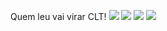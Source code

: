 Quem leu vai virar CLT!
![](https://media.tenor.com/PdFk4HeLUT4AAAAj/nerd.gif)
![](https://media.tenor.com/-3ag3mKxRxwAAAAM/mbappedance-kidmbappe.gif)
![](https://media.tenor.com/I3t80JZotKwAAAAj/jesus-trump.gif)
![](https://media.tenor.com/xFQQjN3oyPIAAAAj/gojo-satoru.gif)
